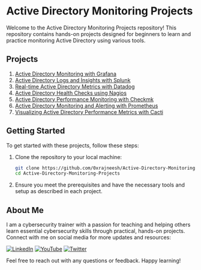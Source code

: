 # Active Directory Monitoring Projects

Welcome to the Active Directory Monitoring Projects repository! This repository contains hands-on projects designed for beginners to learn and practice monitoring Active Directory using various tools.

## Projects

1. [Active Directory Monitoring with Grafana](https://github.com/0xrajneesh/Active-Directory-Monitoring-Projects/blob/main/project-1-active-directory-monitoring-with-grafana.md)
2. [Active Directory Logs and Insights with Splunk](https://github.com/0xrajneesh/Active-Directory-Monitoring-Projects/blob/main/project-2-active-directory-monitoring-with-splunk.md)
3. [Real-time Active Directory Metrics with Datadog](https://github.com/0xrajneesh/Active-Directory-Monitoring-Projects/blob/main/project-3-real-time-active-directory-monitoring-with-datadog.md)
4. [Active Directory Health Checks using Nagios](https://github.com/0xrajneesh/Active-Directory-Monitoring-Projects/blob/main/project-4-active-directory-monitoring-using-nagios.md)
5. [Active Directory Performance Monitoring with Checkmk](https://github.com/0xrajneesh/Active-Directory-Monitoring-Projects/blob/main/project-5-active-directory-monitoring-with-checkmk.md)
6. [Active Directory Monitoring and Alerting with Prometheus](https://github.com/0xrajneesh/Active-Directory-Monitoring-Projects/blob/main/project-6-active-directory-monitoring-with-prometheus.md)
7. [Visualizing Active Directory Performance Metrics with Cacti](https://github.com/0xrajneesh/Active-Directory-Monitoring-Projects/blob/main/project-7-active-directory-monitoring-with-cacti.md)

## Getting Started

To get started with these projects, follow these steps:

1. Clone the repository to your local machine:
    ```bash
    git clone https://github.com/0xrajneesh/Active-Directory-Monitoring-Projects.git
    cd Active-Directory-Monitoring-Projects
    ```

2. Ensure you meet the prerequisites and have the necessary tools and setup as described in each project.

## About Me

I am a cybersecurity trainer with a passion for teaching and helping others learn essential cybersecurity skills through practical, hands-on projects. Connect with me on social media for more updates and resources:

[![LinkedIn](https://img.icons8.com/fluent/48/000000/linkedin.png)](https://www.linkedin.com/in/rajneeshcyber/)
[![YouTube](https://img.icons8.com/fluent/48/000000/youtube-play.png)](https://www.youtube.com/@rajneeshcyber)
[![Twitter](https://img.icons8.com/fluent/48/000000/twitter.png)](https://twitter.com/rajneeshcyber)

Feel free to reach out with any questions or feedback. Happy learning!
